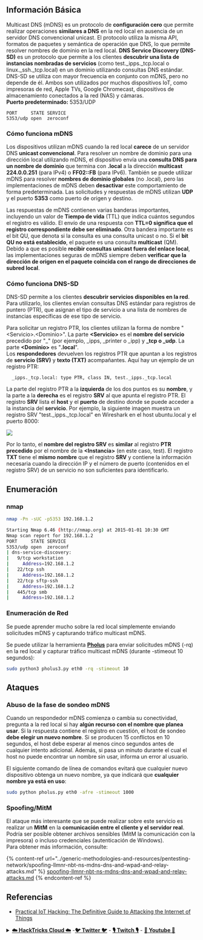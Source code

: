 ## Información Básica

Multicast DNS (mDNS) es un protocolo de **configuración cero** que permite realizar operaciones **similares a DNS** en la red local en ausencia de un servidor DNS convencional unicast. El protocolo utiliza la misma API, formatos de paquetes y semántica de operación que DNS, lo que permite resolver nombres de dominio en la red local. **DNS Service Discovery (DNS-SD)** es un protocolo que permite a los clientes **descubrir una lista de instancias nombradas de servicios** (como test.\_ipps.\_tcp.local o linux.\_ssh.\_tcp.local) en un dominio utilizando consultas DNS estándar. DNS-SD se utiliza con mayor frecuencia en conjunto con mDNS, pero no depende de él. Ambos son utilizados por muchos dispositivos IoT, como impresoras de red, Apple TVs, Google Chromecast, dispositivos de almacenamiento conectados a la red (NAS) y cámaras.\
**Puerto predeterminado:** 5353/UDP
```
PORT     STATE SERVICE
5353/udp open  zeroconf
```
### Cómo funciona mDNS

Los dispositivos utilizan mDNS cuando la red local **carece** de un servidor DNS **unicast convencional**. Para resolver un nombre de dominio para una dirección local utilizando mDNS, el dispositivo envía una **consulta DNS para un nombre de dominio** que termina con **.local** a la dirección **multicast** **224.0.0.251** (para IPv4) o **FF02::FB** (para IPv6). También se puede utilizar mDNS para resolver **nombres de dominio globales** (no .local), pero las implementaciones de mDNS deben **desactivar** este comportamiento de forma predeterminada. Las solicitudes y respuestas de mDNS utilizan **UDP** y el puerto **5353** como puerto de origen y destino.

Las respuestas de mDNS contienen varias banderas importantes, incluyendo un valor de **Tiempo de vida** (TTL) que indica cuántos segundos el registro es válido. El envío de una respuesta con **TTL=0 significa que el registro correspondiente debe ser eliminado**. Otra bandera importante es el bit QU, que denota si la consulta es una consulta unicast o no. Si el **bit QU no está establecido**, el paquete es una consulta **multicast** (QM). Debido a que es posible **recibir consultas unicast fuera del enlace local**, las implementaciones seguras de mDNS siempre deben **verificar que la dirección de origen en el paquete coincida con el rango de direcciones de subred local**.

### Cómo funciona DNS-SD

DNS-SD permite a los clientes **descubrir servicios disponibles en la red**. Para utilizarlo, los clientes envían consultas DNS estándar para registros de puntero (PTR), que asignan el tipo de servicio a una lista de nombres de instancias específicas de ese tipo de servicio.

Para solicitar un registro PTR, los clientes utilizan la forma de nombre "\<Servicio>.\<Dominio>". La parte **\<Servicio>** es el **nombre del servicio** precedido por "\_" (por ejemplo, \_ipps, \_printer o \_ipp) y **\_tcp o \_udp**. La parte **\<Dominio>** es "**.local**".\
Los **respondedores** devuelven los registros PTR que apuntan a los registros de **servicio (SRV)** y **texto (TXT)** acompañantes. Aquí hay un ejemplo de un registro PTR:
```
  _ipps._tcp.local: type PTR, class IN, test._ipps._tcp.local
```
La parte del registro PTR a la **izquierda** de los dos puntos es su **nombre**, y la parte a la **derecha** es el registro **SRV** al que apunta el registro PTR. El registro **SRV** lista el **host** y el **puerto** de destino donde se puede acceder a la instancia del **servicio**. Por ejemplo, la siguiente imagen muestra un registro SRV "test.\_ipps.\_tcp.local" en Wireshark en el host ubuntu.local y el puerto 8000:

![](<../.gitbook/assets/image (651) (1) (1) (1) (1).png>)

Por lo tanto, el **nombre del registro SRV** es **similar** al registro **PTR** **precedido** por el nombre de la **\<Instancia>** (en este caso, test). El registro **TXT** tiene el **mismo nombre** que el registro **SRV** y contiene la información necesaria cuando la dirección IP y el número de puerto (contenidos en el registro SRV) de un servicio no son suficientes para identificarlo.

## Enumeración

### nmap
```bash
nmap -Pn -sUC -p5353 192.168.1.2

Starting Nmap 6.46 (http://nmap.org) at 2015-01-01 10:30 GMT
Nmap scan report for 192.168.1.2
PORT     STATE SERVICE
5353/udp open  zeroconf
| dns-service-discovery:
|   9/tcp workstation
|     Address=192.168.1.2
|   22/tcp ssh
|     Address=192.168.1.2
|   22/tcp sftp-ssh
|     Address=192.168.1.2
|   445/tcp smb
|     Address=192.168.1.2
```
### Enumeración de Red

Se puede aprender mucho sobre la red local simplemente enviando solicitudes mDNS y capturando tráfico multicast mDNS.

Se puede utilizar la herramienta [**Pholus**](https://github.com/aatlasis/Pholus/) para enviar solicitudes mDNS (-rq) en la red local y capturar tráfico multicast mDNS (durante -stimeout 10 segundos):
```bash
sudo python3 pholus3.py eth0 -rq -stimeout 10
```
## Ataques

### Abuso de la fase de sondeo mDNS

Cuando un respondedor mDNS comienza o cambia su conectividad, pregunta a la red local si hay **algún recurso con el nombre que planea usar**. Si la respuesta contiene el registro en cuestión, el host de sondeo **debe elegir un nuevo nombre**. Si se producen 15 conflictos en 10 segundos, el host debe esperar al menos cinco segundos antes de cualquier intento adicional. Además, si pasa un minuto durante el cual el host no puede encontrar un nombre sin usar, informa un error al usuario.

El siguiente comando de línea de comandos evitará que cualquier nuevo dispositivo obtenga un nuevo nombre, ya que indicará que **cualquier nombre ya está en uso**:
```bash
sudo python pholus.py eth0 -afre -stimeout 1000
```
### Spoofing/MitM

El ataque más interesante que se puede realizar sobre este servicio es realizar un **MitM** en la **comunicación entre el cliente y el servidor real**. Podría ser posible obtener archivos sensibles (MitM la comunicación con la impresora) o incluso credenciales (autenticación de Windows).\
Para obtener más información, consulte:

{% content-ref url="../generic-methodologies-and-resources/pentesting-network/spoofing-llmnr-nbt-ns-mdns-dns-and-wpad-and-relay-attacks.md" %}
[spoofing-llmnr-nbt-ns-mdns-dns-and-wpad-and-relay-attacks.md](../generic-methodologies-and-resources/pentesting-network/spoofing-llmnr-nbt-ns-mdns-dns-and-wpad-and-relay-attacks.md)
{% endcontent-ref %}

## Referencias

* [Practical IoT Hacking: The Definitive Guide to Attacking the Internet of Things](https://books.google.co.uk/books/about/Practical\_IoT\_Hacking.html?id=GbYEEAAAQBAJ\&redir\_esc=y)

<details>

<summary><a href="https://cloud.hacktricks.xyz/pentesting-cloud/pentesting-cloud-methodology"><strong>☁️ HackTricks Cloud ☁️</strong></a> -<a href="https://twitter.com/hacktricks_live"><strong>🐦 Twitter 🐦</strong></a> - <a href="https://www.twitch.tv/hacktricks_live/schedule"><strong>🎙️ Twitch 🎙️</strong></a> - <a href="https://www.youtube.com/@hacktricks_LIVE"><strong>🎥 Youtube 🎥</strong></a></summary>

- ¿Trabajas en una **empresa de ciberseguridad**? ¿Quieres ver tu **empresa anunciada en HackTricks**? ¿O quieres tener acceso a la **última versión de PEASS o descargar HackTricks en PDF**? ¡Consulta los [**PLANES DE SUSCRIPCIÓN**](https://github.com/sponsors/carlospolop)!

- Descubre [**The PEASS Family**](https://opensea.io/collection/the-peass-family), nuestra colección exclusiva de [**NFTs**](https://opensea.io/collection/the-peass-family)

- Obtén el [**swag oficial de PEASS y HackTricks**](https://peass.creator-spring.com)

- **Únete al** [**💬**](https://emojipedia.org/speech-balloon/) [**grupo de Discord**](https://discord.gg/hRep4RUj7f) o al [**grupo de telegram**](https://t.me/peass) o **sígueme** en **Twitter** [**🐦**](https://github.com/carlospolop/hacktricks/tree/7af18b62b3bdc423e11444677a6a73d4043511e9/\[https:/emojipedia.org/bird/README.md)[**@carlospolopm**](https://twitter.com/hacktricks_live)**.**

- **Comparte tus trucos de hacking enviando PR al [repositorio de hacktricks](https://github.com/carlospolop/hacktricks) y al [repositorio de hacktricks-cloud](https://github.com/carlospolop/hacktricks-cloud)**.

</details>
